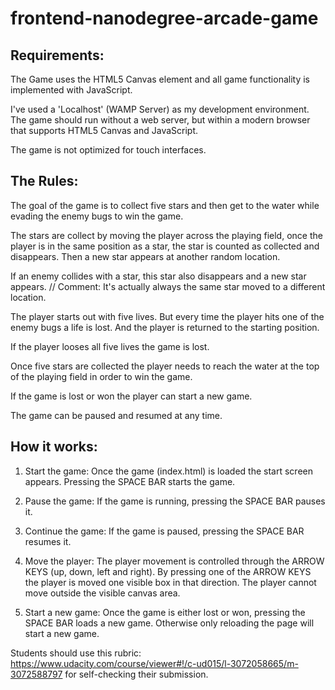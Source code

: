 frontend-nanodegree-arcade-game
===============================

Requirements:
-------------
The Game uses the HTML5 Canvas element and all game functionality is implemented
with JavaScript.

I've used a 'Localhost' (WAMP Server) as my development environment.
The game should run without a web server, but within a modern browser
that supports HTML5 Canvas and JavaScript.

The game is not optimized for touch interfaces.


The Rules:
----------
The goal of the game is to collect five stars and then get to the water
while evading the enemy bugs to win the game.

The stars are collect by moving the player across the playing field, once
the player is in the same position as a star, the star is counted as collected
and disappears. Then a new star appears at another random location.

If an enemy collides with a star, this star also disappears and a new star appears.
// Comment: It's actually always the same star moved to a different location.

The player starts out with five lives. But every time the player hits one
of the enemy bugs a life is lost. And the player is returned to the starting position.

If the player looses all five lives the game is lost.

Once five stars are collected the player needs to reach the water at the
top of the playing field in order to win the game.

If the game is lost or won the player can start a new game.

The game can be paused and resumed at any time.


How it works:
-------------
1. Start the game:
	Once the game (index.html) is loaded the start screen appears.
	Pressing the SPACE BAR starts the game.

2. Pause the game:
	If the game is running, pressing the SPACE BAR pauses it.

3. Continue the game:
	If the game is paused, pressing the SPACE BAR resumes it.

4. Move the player:
	The player movement is controlled through the ARROW KEYS (up, down, left and right).
	By pressing one of the ARROW KEYS the player is moved one visible box in that direction.
	The player cannot move outside the visible canvas area.

5. Start a new game:
	Once the game is either lost or won, pressing the SPACE BAR loads a new game.
	Otherwise only reloading the page will start a new game.



Students should use this rubric: https://www.udacity.com/course/viewer#!/c-ud015/l-3072058665/m-3072588797
for self-checking their submission.
